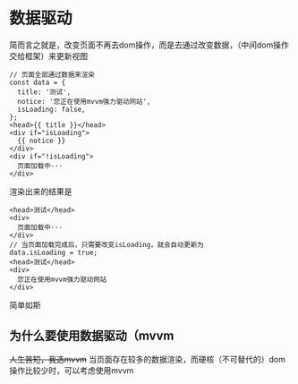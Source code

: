 # 数据驱动
简而言之就是，改变页面不再去dom操作，而是去通过改变数据，（中间dom操作交给框架）来更新视图
```
// 页面全部通过数据来渲染
const data = {
  title: '测试',
  notice: '您正在使用mvvm强力驱动网站',
  isLoading: false,
};
<head>{{ title }}</head>
<div if="isLoading">
  {{ notice }}
</div>
<div if="!isLoading">
  页面加载中···
</div>
```
渲染出来的结果是
```
<head>测试</head>
<div>
  页面加载中···
</div>
// 当页面加载完成后，只需要改变isLoading，就会自动更新为
data.isLoading = true;
<head>测试</head>
<div>
  您正在使用mvvm强力驱动网站
</div>
```
简单如斯

## 为什么要使用数据驱动（mvvm
~~人生苦短，我选mvvm~~
当页面存在较多的数据渲染，而硬核（不可替代的）dom操作比较少时，可以考虑使用mvvm
